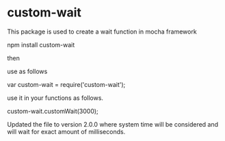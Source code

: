 # custom-wait
This package is used to create a wait function in mocha framework


npm install custom-wait

then 

use as follows

var custom-wait = require('custom-wait');

use it in your functions as follows.

custom-wait.customWait(3000);

Updated the file to version 2.0.0 where system time will be considered and will wait for exact amount of milliseconds.
